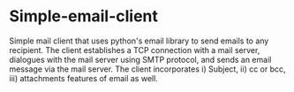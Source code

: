 # Simple-email-client
Simple mail client that uses python's email library to send emails to any recipient. The client establishes a TCP connection with a mail server, dialogues with the mail server using SMTP protocol, and sends an email message via the mail server. The client incorporates i) Subject, ii) cc or bcc, iii) attachments features of email as well.

